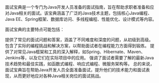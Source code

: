 面试宝典是一个专门为Java开发人员准备的面试指南，旨在帮助求职者准备和应对Java相关的面试。该宝典涵盖了广泛的Java技术主题，包括核心Java编程、Java EE、Spring框架、数据库访问、多线程编程、性能优化、设计模式等内容。

面试宝典的主要特点可能包括：

提供了常见的面试问题和答案，涵盖了不同难度和深度的问题，从初级到高级。
包含了实际的编程挑战和解决方案，以帮助面试者在编程能力方面得到锻炼。
提供了对常见Java框架和工具的深入解释，如Spring、Hibernate、Maven、Jenkins等，以及它们在实际项目中的应用。
强调了面试者需要了解的最新Java技术趋势和最佳实践，如函数式编程、响应式编程、微服务架构等。
总的来说，面试宝典旨在帮助Java开发人员全面准备面试，提升他们的技术能力和面试表现，从而更好地应对各种Java相关岗位的面试挑战。
